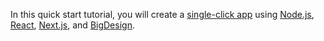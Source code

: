 In this quick start tutorial, you will create a [single-click app](/api-docs/getting-started/building-apps-bigcommerce/types-of-apps) using [Node.js](https://nodejs.org/en/), [React](https://github.com/nonsenseeeee), [Next.js](https://nextjs.org/), and [BigDesign](/big-design/).